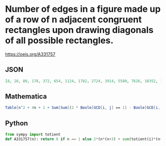 # Number of edges in a figure made up of a row of n adjacent congruent rectangles upon drawing diagonals of all possible rectangles\.
https://oeis.org/A331757
## JSON
```JSON
[8, 28, 80, 178, 372, 654, 1124, 1782, 2724, 3914, 5580, 7626, 10352, 13590, 17540, 22210, 28040, 34670, 42760, 51962, 62612, 74494, 88508, 104042, 121912, 141534, 163664, 187942, 215636, 245490, 279260, 316022, 356456, 399898, 447612, 498698, 555352]
```
## Mathematica
```Mathematica
Table[n^2 + 4n + 1 + Sum[Sum[(2 * Boole[GCD[i, j] == 1] - Boole[GCD[i, j] == 2]) * (n + 1 - i) * (n + 1 - j), {j, 1, n}], {i, 1, n}], {n, 1, 37}] (* _Joshua Oliver_, Feb 05 2020 *)
```
## Python
```Python
from sympy import totient
def A331757(n): return 8 if n == 1 else 2*(n*(n+3) + sum(totient(i)*(n+1-i)*(n+1+i) for i in range(2,n//2+1)) + sum(totient(i)*(n+1-i)*(2*n+2-i) for i in range(n//2+1,n+1))) # _Chai Wah Wu_, Aug 16 2021
```
